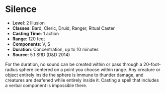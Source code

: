 # Silence

- **Level**: 2 Illusion
- **Classes**: Bard, Cleric, Druid, Ranger, Ritual Caster
- **Casting Time**: 1 action
- **Range**: 120 feet
- **Components**: V, S
- **Duration**: Concentration, up to 10 minutes
- **Source**: 5.1 SRD (D&D 2014)

For the duration, no sound can be created within or pass through a 20-foot-radius sphere centered on a point you choose within range. Any creature or object entirely inside the sphere is immune to thunder damage, and creatures are deafened while entirely inside it. Casting a spell that includes a verbal component is impossible there.

